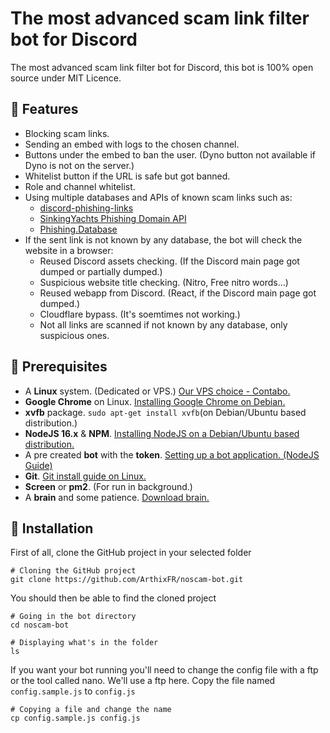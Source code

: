 # The most advanced scam link filter bot for Discord

The most advanced scam link filter bot for Discord, this bot is 100% open source under MIT Licence.

## 📃 Features

- Blocking scam links.
- Sending an embed with logs to the chosen channel.
- Buttons under the embed to ban the user. (Dyno button not available if Dyno is not on the server.)
- Whitelist button if the URL is safe but got banned.
- Role and channel whitelist.
- Using multiple databases and APIs of known scam links such as:
	- [discord-phishing-links](https://github.com/nikolaischunk/discord-phishing-links)
	- [SinkingYachts Phishing Domain API](https://phish.sinking.yachts/docs)
	- [Phishing.Database](https://github.com/mitchellkrogza/Phishing.Database)
- If the sent link is not known by any database, the bot will check the website in a browser:
	- Reused Discord assets checking. (If the Discord main page got dumped or partially dumped.)
	- Suspicious website title checking. (Nitro, Free nitro words...)
	- Reused webapp from Discord. (React, if the Discord main page got dumped.)
	- Cloudflare bypass. (It's soemtimes not working.)
	- Not all links are scanned if not known by any database, only suspicious ones.

## 💾 Prerequisites

- A **Linux** system. (Dedicated or VPS.) [Our VPS choice - Contabo.](https://contabo.com/en/vps/)
- **Google Chrome** on Linux. [Installing Google Chrome on Debian.](https://linuxize.com/post/how-to-install-google-chrome-web-browser-on-debian-10/)
- **xvfb** package. `sudo apt-get install xvfb`(on Debian/Ubuntu based distribution.)
- **NodeJS 16.x** & **NPM**. [Installing NodeJS on a Debian/Ubuntu based distribution.](https://github.com/nodesource/distributions/blob/master/README.md)
- A pre created **bot** with the **token**. [Setting up a bot application. (NodeJS Guide)](https://discordjs.guide/preparations/setting-up-a-bot-application.html#creating-your-bot)
- **Git**. [Git install guide on Linux.](https://www.atlassian.com/git/tutorials/install-git#linux)
- **Screen** or **pm2**. (For run in background.)
- A **brain** and some patience. [Download brain.](https://www.youtube.com/watch?v=dQw4w9WgXcQ)

## 🔧 Installation

First of all, clone the GitHub project in your selected folder

    # Cloning the GitHub project
    git clone https://github.com/ArthixFR/noscam-bot.git

You should then be able to find the cloned project

    # Going in the bot directory
    cd noscam-bot
    
    # Displaying what's in the folder
    ls

If you want your bot running you'll need to change the config file with a ftp or the tool called nano. We'll use a ftp here.
Copy the file named `config.sample.js` to `config.js`

    # Copying a file and change the name
    cp config.sample.js config.js

